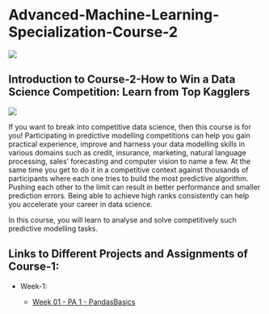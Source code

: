 # Advanced-Machine-Learning-Specialization-Course-2

<img src='https://d3njjcbhbojbot.cloudfront.net/api/utilities/v1/imageproxy/https://coursera-university-assets.s3.amazonaws.com/ef/731264341a445a36c4b42dbdb7ab7b/hse_color_kvadrat_white_e.png?auto=format%2Ccompress&dpr=1&w=120&h=120'>

## Introduction to Course-2-How to Win a Data Science Competition: Learn from Top Kagglers

<img src='https://d3njjcbhbojbot.cloudfront.net/api/utilities/v1/imageproxy/https://s3.amazonaws.com/coursera-course-photos/90/7df840ad9011e788128bc3971f6593/How-to-win-a-Kaggle-competition2.png?auto=format%2Ccompress&dpr=1&w=150&h=150&fit=fill&bg=FFF'>

<p1>If you want to break into competitive data science, then this course is for you! Participating in predictive modelling competitions can help you gain practical experience, improve and harness your data modelling skills in various domains such as credit, insurance, marketing, natural language processing, sales’ forecasting and computer vision to name a few. At the same time you get to do it in a competitive context against thousands of participants where each one tries to build the most predictive algorithm. Pushing each other to the limit can result in better performance and smaller prediction errors. Being able to achieve high ranks consistently can help you accelerate your career in data science.</a>
  
 <p2>In this course, you will learn to analyse and solve competitively such predictive modelling tasks. </p2> 
 
## Links to Different Projects and Assignments of Course-1:
  
  - Week-1:
  
    - <a href='https://github.com/keenborder786/Advanced-Machine-Learning-Specialization-Course-1/blob/master/Week-1/week01_pa.ipynb'> Week 01 - PA 1 - PandasBasics </a>
   
